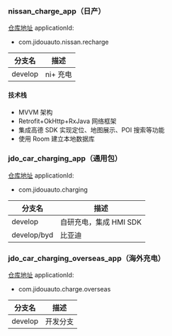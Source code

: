 ### nissan_charge_app（日产）
[仓库地址](http://jdo-gerrit.aijidou.com/#/admin/projects/nissan_charge_app)
applicationId:
- com.jidouauto.nissan.recharge

| 分支名     | 描述     |
| ------- | ------ |
| develop | ni+ 充电 |
#### 技术栈
- MVVM 架构
- Retrofit+OkHttp+RxJava 网络框架
- 集成高德 SDK 实现定位、地图展示、POI 搜索等功能
- 使用 Room 建立本地数据库


### jdo_car_charging_app（通用包）
[仓库地址](http://jdo-gerrit.aijidou.com/#/admin/projects/jdo_car_charging_app)
applicationId:
- com.jidouauto.charging

| 分支名         | 描述              |
| ----------- | --------------- |
| develop     | 自研充电，集成 HMI SDK |
| develop/byd | 比亚迪             |


### jdo_car_charging_overseas_app（海外充电）
[仓库地址](http://jdo-gerrit.aijidou.com/#/admin/projects/jdo_car_charging_overseas_app)
applicationId:
- com.jidouauto.charge.overseas

| 分支名     | 描述   |
| ------- | ---- |
| develop | 开发分支 |

